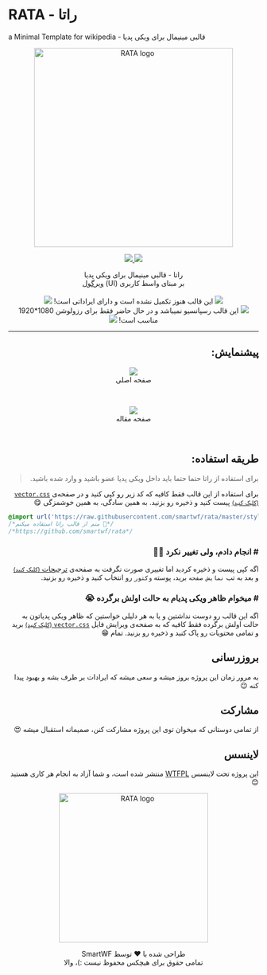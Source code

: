 # RATA - راتا
a Minimal Template for wikipedia - قالبی مینیمال برای ویکی پدیا

<p align="center">
  <img alt="RATA logo" title="اینجا خبری نیست!" width="400" src="https://user-images.githubusercontent.com/29660977/73191342-92811e00-413c-11ea-914c-02644021c6b4.png">
</p>

<p align="center">
  <a href="http://www.wtfpl.net" target="_blank">
      <img src="https://img.shields.io/badge/licence-WTFPL-e84a5f.svg?longCache=true&style=for-the-badge">
  </a>
  <a href="https://zarinp.al/smartwf" target="_blank">
    <img src="https://img.shields.io/badge/Donate-%E2%99%A5-17b978.svg?longCache=true&style=for-the-badge">
  </a>
</p>

<p align="center" dir="rtl">
 راتا - قالبی مینیمال برای ویکی پدیا
  <br>
  بر مبنای واسط کاربری (UI) <a href="https://virgool.io" target="_blank">ویرگول</a>
  <br><br>
  <img src="https://user-images.githubusercontent.com/29660977/73199848-dda22d80-414a-11ea-9a68-63f2bcf027d9.png">
  این قالب هنوز تکمیل نشده است و دارای ایراداتی است!
  <img src="https://user-images.githubusercontent.com/29660977/73199848-dda22d80-414a-11ea-9a68-63f2bcf027d9.png">
  <br>
  <img src="https://user-images.githubusercontent.com/29660977/73199848-dda22d80-414a-11ea-9a68-63f2bcf027d9.png">
  این قالب رسپانسیو نمیباشد و در حال حاضر فقط برای رزولوشن 1080*1920 مناسب است!
  <img src="https://user-images.githubusercontent.com/29660977/73199848-dda22d80-414a-11ea-9a68-63f2bcf027d9.png">
</p>

<hr>

<h2 align="right" dir="rtl">پیشنمایش:</h2>
<p align="center">
  <a href="https://user-images.githubusercontent.com/29660977/73191411-b3497380-413c-11ea-9d30-48f7726054f4.png" title="برای بزرگنمایی کلیک کنید" target="_blank"><img src="https://user-images.githubusercontent.com/29660977/73191411-b3497380-413c-11ea-9d30-48f7726054f4.png"></a>
  <br>
  صفحه اصلی
</p>
<br>
<p align="center">
  <a href="https://user-images.githubusercontent.com/29660977/73191448-c2c8bc80-413c-11ea-9d37-20c3f75e2bac.png" title="برای بزرگنمایی کلیک کنید" target="_blank"><img src="https://user-images.githubusercontent.com/29660977/73191448-c2c8bc80-413c-11ea-9d37-20c3f75e2bac.png"></a>
  <br>
  صفحه مقاله
</p>
<br>
<h2 align="right" dir="rtl">طریقه استفاده:</h2>
<blockquote align="right" dir="rtl">برای استفاده از راتا حتما حتما باید داخل ویکی پدیا عضو باشید و وارد شده باشید.</blockquote>
<p align="right" dir="rtl">
  برای استفاده از این قالب فقط کافیه که کد زیر رو کپی کنید و در صفحه‌ی 
  <a href="https://fa.wikipedia.org/w/index.php?title=Special:MyPage/vector.css&action=edit" target="_blank" title="فقط حواست باشه که باید داخل ویکی پدیا لاگین باشی"><code>vector.css</code> <small>(کلیک کنید)</small></a>
  پیست کنید و ذخیره رو بزنید. به همین سادگی، به همین خوشمزگی 😋
</p>

```css
@import url('https://raw.githubusercontent.com/smartwf/rata/master/style.css');
/*منم از قالب راتا استفاده میکنم 🤘*/
/*https://github.com/smartwf/rata*/
```

<h3 align="right" dir="rtl"># انجام دادم، ولی تغییر نکرد 🤷‍♂️</h3>
<p align="right" dir="rtl">
  اگه کپی پیست و ذخیره کردید اما تغییری صورت نگرفت به صفحه‌ی
  <a href="https://fa.wikipedia.org/wiki/Special:Preferences" target="_blank" title="فقط حواست باشه که باید داخل ویکی پدیا لاگین باشی">ترجیحات <small>(کلیک کنید)</small></a>
  و بعد به تب <code>نمایش صفحه</code> برید، پوسته <code>وکتور</code> رو انتخاب کنید و ذخیره رو بزنید.
</p>

<h3 align="right" dir="rtl"># میخوام ظاهر ویکی پدیام به حالت اولش برگرده 😭</h3>
<p align="right" dir="rtl">
  اگه این قالب رو دوست نداشتین و یا به هر دلیلی خواستین که ظاهر ویکی پدیاتون به حالت اولش برگرده فقط کافیه که به صفحه‌ی ویرایش فایل
  <a href="https://fa.wikipedia.org/w/index.php?title=Special:MyPage/vector.css&action=edit" target="_blank" title="فقط حواست باشه که باید داخل ویکی پدیا لاگین باشی"><code>vector.css</code> <small>(کلیک کنید)</small></a>
  برید و تمامی محتویات رو پاک کنید و ذخیره رو بزنید. تمام 😁 
</p>

<h2 align="right" dir="rtl">بروزرسانی</h2>
<p align="right" dir="rtl">
  به مرور زمان این پروژه بروز میشه و سعی میشه که ایرادات بر طرف بشه و بهبود پیدا کنه 😉
</p>

<h2 align="right" dir="rtl">مشارکت</h2>
<p align="right" dir="rtl">
  از تمامی دوستانی که میخوان توی این پروژه مشارکت کنن، صمیمانه استقبال میشه 😍
</p>

<h2 align="right" dir="rtl">لاینسس</h2>
<p align="right" dir="rtl">
  این پروژه تحت لاینسس
  <a href="http://www.wtfpl.net/" target="_blank" title="Do What the Fuck You Want to Public">WTFPL</a>
  منتشر شده است، و شما آزاد به انجام هر کاری هستید 😊
</p>

<p align="center">
  <img alt="RATA logo" title="اینجا هم خبری نیست!" width="300" src="https://user-images.githubusercontent.com/29660977/73191392-a62c8480-413c-11ea-9a57-270931e9d45c.png">
</p>
<p align="center" dir="rtl">
  طراحی شده با <span title="عشق">❤️</span> توسط <span title="خودمم">SmartWF</span>
  <br>
  تمامی حقوق برای هیچکس محفوظ نیست :)، والا
</p>
